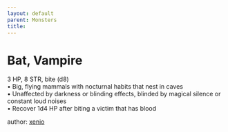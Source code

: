 ```yaml
---
layout: default
parent: Monsters
title:
---
```

# Bat, Vampire
3 HP,  8 STR, bite (d8)    
• Big, flying mammals with nocturnal habits that nest in caves  
• Unaffected by darkness or blinding effects, blinded by magical silence or constant loud noises  
• Recover 1d4 HP after biting a victim that has blood  

author: [xenio](https://xenioinabottle.blogspot.com/2021/02/classic-monsters-for-cairnito-part-1.html)
